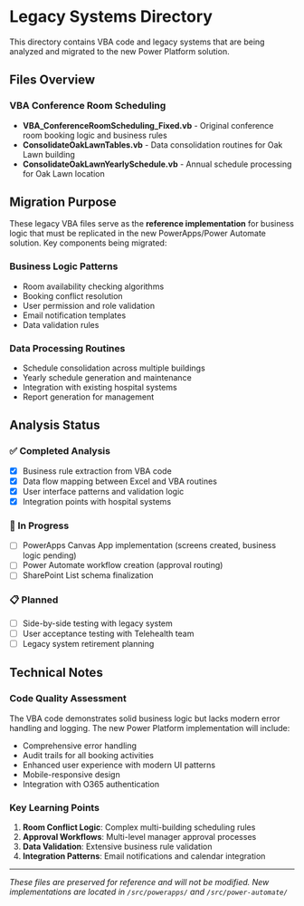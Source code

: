 # Legacy Systems Directory

This directory contains VBA code and legacy systems that are being analyzed and migrated to the new Power Platform solution.

## Files Overview

### VBA Conference Room Scheduling
- **VBA_ConferenceRoomScheduling_Fixed.vb** - Original conference room booking logic and business rules
- **ConsolidateOakLawnTables.vb** - Data consolidation routines for Oak Lawn building
- **ConsolidateOakLawnYearlySchedule.vb** - Annual schedule processing for Oak Lawn location

## Migration Purpose

These legacy VBA files serve as the **reference implementation** for business logic that must be replicated in the new PowerApps/Power Automate solution. Key components being migrated:

### Business Logic Patterns
- Room availability checking algorithms
- Booking conflict resolution
- User permission and role validation
- Email notification templates
- Data validation rules

### Data Processing Routines
- Schedule consolidation across multiple buildings
- Yearly schedule generation and maintenance
- Integration with existing hospital systems
- Report generation for management

## Analysis Status

### ✅ Completed Analysis
- [x] Business rule extraction from VBA code
- [x] Data flow mapping between Excel and VBA routines
- [x] User interface patterns and validation logic
- [x] Integration points with hospital systems

### 🔄 In Progress
- [ ] PowerApps Canvas App implementation (screens created, business logic pending)
- [ ] Power Automate workflow creation (approval routing)
- [ ] SharePoint List schema finalization

### 📋 Planned
- [ ] Side-by-side testing with legacy system
- [ ] User acceptance testing with Telehealth team
- [ ] Legacy system retirement planning

## Technical Notes

### Code Quality Assessment
The VBA code demonstrates solid business logic but lacks modern error handling and logging. The new Power Platform implementation will include:
- Comprehensive error handling
- Audit trails for all booking activities
- Enhanced user experience with modern UI patterns
- Mobile-responsive design
- Integration with O365 authentication

### Key Learning Points
1. **Room Conflict Logic**: Complex multi-building scheduling rules
2. **Approval Workflows**: Multi-level manager approval processes
3. **Data Validation**: Extensive business rule validation
4. **Integration Patterns**: Email notifications and calendar integration

---
*These files are preserved for reference and will not be modified. New implementations are located in `/src/powerapps/` and `/src/power-automate/`*
